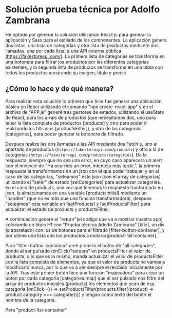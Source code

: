 # Solución prueba técnica por Adolfo Zambrana

He optado por generar la solución utilizando React.js para generar la aplicación y Sass para el estilado de los componentes.
La aplicación genera dos listas, una lista de categorias y otra lista de productos mediante dos llamadas, una por cada lista, a una API externa pública (https://fakestoreapi.com/). La primera lista de categorias se transforma en una botonera para filtrar los productos por las diferentes categorias existentes, y la segunda lista de productos se transforma en una tabla con todos los productos mostrando su imagen, titulo y precio.

## ¿Cómo lo hace y de qué manera?

Para realizar esta solución lo primero que hice fue generar una aplicación básica en React utilizando el comando "npx create-react-app" y en el archivo de "APP.js" generé tres gestores de estados, utilizando el useState de React, para los arrais de productos (que necesitamos dos, uno para tener la lista completa de productos [products] y otro para poder ir realizando los filtrados [productsFilter]), y otro de las categorias [categories], para poder generar la botonera de filtrado.

Despues realize las dos llamadas a las API mediante dos Fetch's, uno al apartado de productos (`https://fakestoreapi.com/products`) y otro a la de categorias (`https://fakestoreapi.com/products/categories`). De la respuesta, siempre que no sea una error, en cuyo caso aparecera un alert con el mensaje de "Ha ocurrido un error, intentelo más tarde.", la primera respuesta la transformamos en un json con el que poder trabajar, y en el caso de las categorias, "seteamos" este json (con el array de categorias) utilizando el "seter" de estado [setCategories] para actualizar categories. En el caso de products, una vez que tenemos la respuesta tranformada en json, la almacenamos en una variable [productsInitial] mediante un "handler" (que no es más que una funcion transformadora), despues "seteamos" esta variable en [setProducts] y [setProductsFilter] para actualizar el estado de products y productsFilter.

A continuación generé el "return"(el codigo que va a mostrar nuestra app) colocando un titulo H1 con "Prueba técnica Adolfo Zambrana" [title], un div (o aparatado) con los de botones para el filtrado [filter-button-container], y por ultimo una lista con los productos a mostrar[product-list-container].

Para "filter-button-container" creé primero el botón de "all categories", donde al ser pulsado (onClick)"seteara" en productsFilter el valor de products, o lo que es lo mismo, manda actualizar el valor de productsFilter con la lista completa de elementos, ya que el valor de products no vamos a modificarlo nunca, por lo que va a ser siempre el recibido inicialmente por la API. Tras este primer botón hice una funcion "mapeadora" para crear un boton por cada categoria [categories.map] que al ser pulsado nos filtre del array de productos iniciales (products) los elementos que sean de esa categoria [onClick={() => setProductsFilter(products.filter((product) => product.category === categorie))}] y tengan como texto del botón el nombre de la categoria.

Para "product-list-container"
